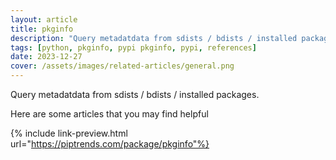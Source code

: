 ```yaml
---
layout: article
title: pkginfo
description: "Query metadatdata from sdists / bdists / installed packages."
tags: [python, pkginfo, pypi pkginfo, pypi, references]
date: 2023-12-27
cover: /assets/images/related-articles/general.png
---
```


Query metadatdata from sdists / bdists / installed packages.

Here are some articles that you may find helpful

{% include link-preview.html url="https://piptrends.com/package/pkginfo"%}
